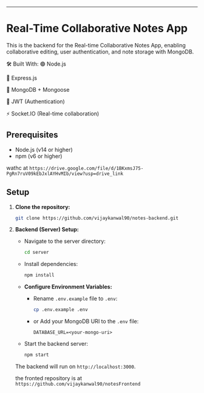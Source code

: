 
---

# Real-Time Collaborative Notes App

This is the backend for the Real-time Collaborative Notes App, enabling collaborative editing, user authentication, and note storage with MongoDB.

🛠 Built With:
🟢 Node.js

🚀 Express.js

🧬 MongoDB + Mongoose

🔐 JWT (Authentication)

⚡ Socket.IO (Real-time collaboration)

## Prerequisites

- Node.js (v14 or higher)
- npm (v6 or higher)

wathc at `https://drive.google.com/file/d/1BKxmsJ75-PgRn7ruV09kEbJxlAYHvMIb/view?usp=drive_link`

## Setup

1. **Clone the repository:**

   ```bash
   git clone https://github.com/vijaykanwal90/notes-backend.git
   
   ```



2. **Backend (Server) Setup:**

   - Navigate to the server directory:

     ```bash
     cd server
     ```

   - Install dependencies:

     ```bash
     npm install
     ```

   - **Configure Environment Variables:**

     - Rename `.env.example` file to `.env`:

       ```bash
       cp .env.example .env
       ```

     - or Add your MongoDB URI to the `.env` file:

       ```
       DATABASE_URL=<your-mongo-uri>
       ```

   - Start the backend server:

     ```bash
     npm start
     ```

   The backend will run on `http://localhost:3000`.

   the fronted repository is at `https://github.com/vijaykanwal90/notesFrontend`








